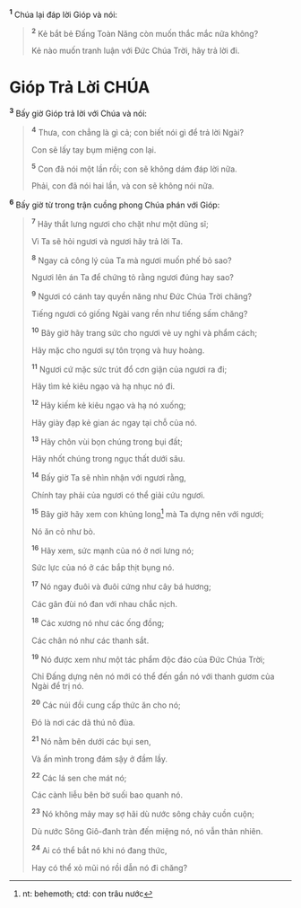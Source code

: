 <sup><b>1</b></sup> Chúa lại đáp lời Gióp và nói:


> <sup><b>2</b></sup> Kẻ bắt bẻ Ðấng Toàn Năng còn muốn thắc mắc nữa không?
> 
> Kẻ nào muốn tranh luận với Ðức Chúa Trời, hãy trả lời đi.
>

# Gióp Trả Lời CHÚA
<sup><b>3</b></sup> Bấy giờ Gióp trả lời với Chúa và nói:


> <sup><b>4</b></sup> Thưa, con chẳng là gì cả; con biết nói gì để trả lời Ngài?
> 
> Con sẽ lấy tay bụm miệng con lại.
> 
> <sup><b>5</b></sup> Con đã nói một lần rồi; con sẽ không dám đáp lời nữa.
> 
> Phải, con đã nói hai lần, và con sẽ không nói nữa.
>

<sup><b>6</b></sup> Bấy giờ từ trong trận cuồng phong Chúa phán với Gióp:


> <sup><b>7</b></sup> Hãy thắt lưng ngươi cho chặt như một dũng sĩ;
> 
> Vì Ta sẽ hỏi ngươi và ngươi hãy trả lời Ta.
> 
> <sup><b>8</b></sup> Ngay cả công lý của Ta mà ngươi muốn phế bỏ sao?
> 
> Ngươi lên án Ta để chứng tỏ rằng ngươi đúng hay sao?
> 
> <sup><b>9</b></sup> Ngươi có cánh tay quyền năng như Ðức Chúa Trời chăng?
> 
> Tiếng ngươi có giống Ngài vang rền như tiếng sấm chăng?
> 
> <sup><b>10</b></sup> Bây giờ hãy trang sức cho ngươi vẻ uy nghi và phẩm cách;
> 
> Hãy mặc cho ngươi sự tôn trọng và huy hoàng.
> 
> <sup><b>11</b></sup> Ngươi cứ mặc sức trút đổ cơn giận của ngươi ra đi;
> 
> Hãy tìm kẻ kiêu ngạo và hạ nhục nó đi.
> 
> <sup><b>12</b></sup> Hãy kiếm kẻ kiêu ngạo và hạ nó xuống;
> 
> Hãy giày đạp kẻ gian ác ngay tại chỗ của nó.
> 
> <sup><b>13</b></sup> Hãy chôn vùi bọn chúng trong bụi đất;
> 
> Hãy nhốt chúng trong ngục thất dưới sâu.
> 
> <sup><b>14</b></sup> Bấy giờ Ta sẽ nhìn nhận với ngươi rằng,
> 
> Chính tay phải của ngươi có thể giải cứu ngươi.
> 
> <sup><b>15</b></sup> Bây giờ hãy xem con khủng long[^1] mà Ta dựng nên với ngươi;
> 
> Nó ăn cỏ như bò.
> 
> <sup><b>16</b></sup> Hãy xem, sức mạnh của nó ở nơi lưng nó;
> 
> Sức lực của nó ở các bắp thịt bụng nó.
> 
> <sup><b>17</b></sup> Nó ngay đuôi và đuôi cứng như cây bá hương;
> 
> Các gân đùi nó đan với nhau chắc nịch.
> 
> <sup><b>18</b></sup> Các xương nó như các ống đồng;
> 
> Các chân nó như các thanh sắt.
> 
> <sup><b>19</b></sup> Nó được xem như một tác phẩm độc đáo của Ðức Chúa Trời;
> 
> Chỉ Ðấng dựng nên nó mới có thể đến gần nó với thanh gươm của Ngài để trị nó.
> 
> <sup><b>20</b></sup> Các núi đồi cung cấp thức ăn cho nó;
> 
> Ðó là nơi các dã thú nô đùa.
> 
> <sup><b>21</b></sup> Nó nằm bên dưới các bụi sen,
> 
> Và ẩn mình trong đám sậy ở đầm lầy.
> 
> <sup><b>22</b></sup> Các lá sen che mát nó;
> 
> Các cành liễu bên bờ suối bao quanh nó.
> 
> <sup><b>23</b></sup> Nó không mảy may sợ hãi dù nước sông chảy cuồn cuộn;
> 
> Dù nước Sông Giô-đanh tràn đến miệng nó, nó vẫn thản nhiên.
> 
> <sup><b>24</b></sup> Ai có thể bắt nó khi nó đang thức,
> 
> Hay có thể xỏ mũi nó rồi dẫn nó đi chăng?
>

[^1]: nt: behemoth; ctd: con trâu nước
